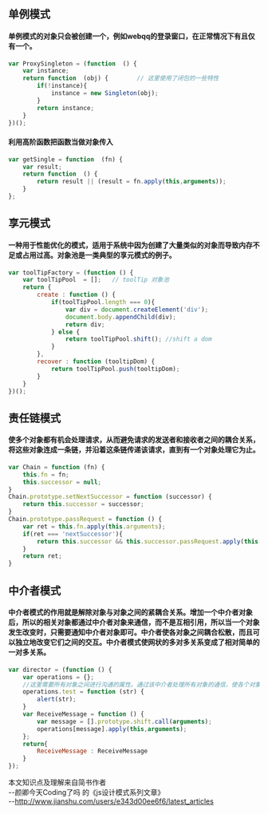 ## 单例模式

#### 单例模式的对象只会被创建一个，例如webqq的登录窗口，在正常情况下有且仅有一个。
```javascript
var ProxySingleton = (function  () {
    var instance;
    return function  (obj) {        // 这里使用了闭包的一些特性
        if(!instance){
            instance = new Singleton(obj);
        }
        return instance;
    }
})();
```

#### 利用高阶函数把函数当做对象传入
```javascript
var getSingle = function  (fn) {
    var result;
    return function  () {
        return result || (result = fn.apply(this,arguments));
    }
};
```


## 享元模式

#### 一种用于性能优化的模式，适用于系统中因为创建了大量类似的对象而导致内存不足或占用过高。对象池是一类典型的享元模式的例子。
```javascript
var toolTipFactory = (function () {
    var toolTipPool  = [];   // toolTip 对象池
    return {
        create : function () {
            if(toolTipPool.length === 0){
                var div = document.createElement('div');
                document.body.appendChild(div);
                return div;
            } else {
                return toolTipPool.shift(); //shift a dom
            }
        },
        recover : function (tooltipDom) {
            return toolTipPool.push(tooltipDom);  
        }
    }
})();
```


## 责任链模式

#### 使多个对象都有机会处理请求，从而避免请求的发送者和接收者之间的耦合关系，将这些对象连成一条链，并沿着这条链传递该请求，直到有一个对象处理它为止。
```javascript
var Chain = function (fn) {
    this.fn = fn;
    this.successor = null;
}
Chain.prototype.setNextSuccessor = function (successor) {
    return this.successor = successor;
}
Chain.prototype.passRequest = function () {
    var ret = this.fn.apply(this.arguments);
    if(ret === 'nextSuccessor'){
        return this.successor && this.successor.passRequest.apply(this.successor,arguments)
    }
    return ret;
}
```


## 中介者模式

#### 中介者模式的作用就是解除对象与对象之间的紧耦合关系。增加一个中介者对象后，所以的相关对象都通过中介者对象来通信，而不是互相引用，所以当一个对象发生改变时，只需要通知中介者对象即可。中介者使各对象之间耦合松散，而且可以独立地改变它们之间的交互。中介者模式使网状的多对多关系变成了相对简单的一对多关系。
```javascript
var director = (function () {
    var operations = {};
    //这里需要所有对象之间进行沟通的属性。通过该中介者处理所有对象的通信，使各个对象之间耦合松散
    operations.test = function (str) {
        alert(str);
    }
    var ReceiveMessage = function () {
        var message = [].prototype.shift.call(arguments);
        operations[message].apply(this,arguments);
    };
    return{
        ReceiveMessage : ReceiveMessage
    }
});
```

本文知识点及理解来自简书作者  
--颜卿今天Coding了吗 的《js设计模式系列文章》  
--http://www.jianshu.com/users/e343d00ee6f6/latest_articles  
